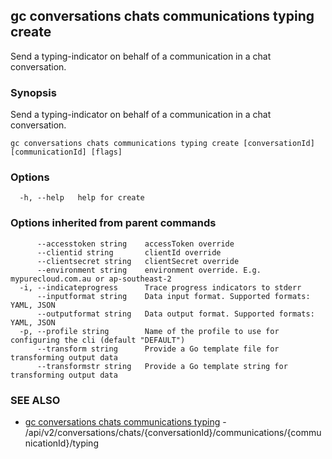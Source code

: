 ## gc conversations chats communications typing create

Send a typing-indicator on behalf of a communication in a chat conversation.

### Synopsis

Send a typing-indicator on behalf of a communication in a chat conversation.

```
gc conversations chats communications typing create [conversationId] [communicationId] [flags]
```

### Options

```
  -h, --help   help for create
```

### Options inherited from parent commands

```
      --accesstoken string    accessToken override
      --clientid string       clientId override
      --clientsecret string   clientSecret override
      --environment string    environment override. E.g. mypurecloud.com.au or ap-southeast-2
  -i, --indicateprogress      Trace progress indicators to stderr
      --inputformat string    Data input format. Supported formats: YAML, JSON
      --outputformat string   Data output format. Supported formats: YAML, JSON
  -p, --profile string        Name of the profile to use for configuring the cli (default "DEFAULT")
      --transform string      Provide a Go template file for transforming output data
      --transformstr string   Provide a Go template string for transforming output data
```

### SEE ALSO

* [gc conversations chats communications typing](gc_conversations_chats_communications_typing.html)	 - /api/v2/conversations/chats/{conversationId}/communications/{communicationId}/typing


